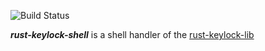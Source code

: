 ![Build Status](https://travis-ci.org/rust-keylock/rust-keylock-shell.svg?branch=master)

___rust-keylock-shell___ is a shell handler of the [rust-keylock-lib](https://github.com/rust-keylock/rust-keylock-lib)
